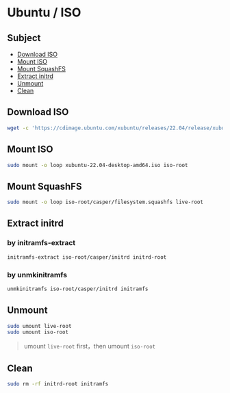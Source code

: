 

# Ubuntu / ISO


## Subject


* [Download ISO](#download-iso)
* [Mount ISO](#mount-iso)
* [Mount SquashFS](#mount-squashfs)
* [Extract initrd](#extract-initrd)
* [Unmount](#unmount)
* [Clean](#clean)



## Download ISO

``` sh
wget -c 'https://cdimage.ubuntu.com/xubuntu/releases/22.04/release/xubuntu-22.04-desktop-amd64.iso'
```

## Mount ISO

``` sh
sudo mount -o loop xubuntu-22.04-desktop-amd64.iso iso-root
```

## Mount SquashFS

``` sh
sudo mount -o loop iso-root/casper/filesystem.squashfs live-root
```

## Extract initrd

### by initramfs-extract

``` sh
initramfs-extract iso-root/casper/initrd initrd-root
```

### by unmkinitramfs

``` sh
unmkinitramfs iso-root/casper/initrd initramfs
```

## Unmount

``` sh
sudo umount live-root
sudo umount iso-root
```

> umount `live-root` first，then umount `iso-root`


## Clean

``` sh
sudo rm -rf initrd-root initramfs
```
